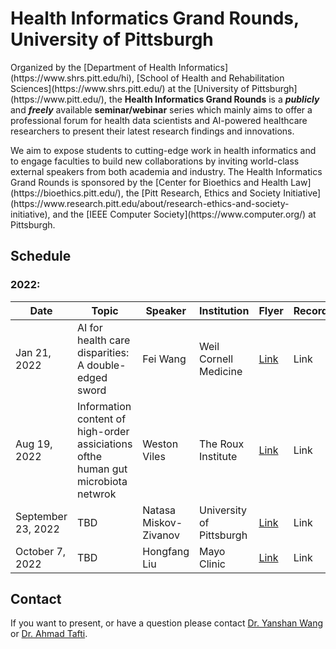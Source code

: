 # Health Informatics Grand Rounds, University of Pittsburgh

<p>Organized by the [Department of Health Informatics](https://www.shrs.pitt.edu/hi), [School of Health and Rehabilitation Sciences](https://www.shrs.pitt.edu/) at the [University of Pittsburgh](https://www.pitt.edu/), the <strong>Health Informatics Grand Rounds</strong> is a <em><strong>publicly</em></strong> and <em><strong>freely</em></strong> available <strong>seminar/webinar</strong> series which mainly aims to offer a professional forum for health data scientists and AI-powered healthcare researchers to present their latest research findings and innovations.</p> 
<p>We aim to expose students to cutting-edge work in health informatics and to engage faculties to build new collaborations by inviting world-class external speakers from both academia and industry. The Health Informatics Grand Rounds is sponsored by the [Center for Bioethics and Health Law](https://bioethics.pitt.edu/), the [Pitt Research, Ethics and Society Initiative](https://www.research.pitt.edu/about/research-ethics-and-society-initiative), and the [IEEE Computer Society](https://www.computer.org/) at Pittsburgh.</p>


## Schedule
### 2022:

| Date  | Topic | Speaker | Institution | Flyer | Recording |
| ------------- | ------------- | ------------- | ------------- | ------------- |------------- |
| Jan 21, 2022  | AI for health care disparities: A double-edged sword  | Fei Wang  | Weil Cornell Medicine  | [Link](https://github.com/pitthi/grand-rounds/blob/gh-pages/flyers/HI_GrandRounds_Jan2022.png)| Link |
| Aug 19, 2022  | Information content of high-order assiciations ofthe human gut microbiota netwrok  | Weston Viles  | The Roux Institute  | [Link](https://github.com/pitthi/grand-rounds/blob/gh-pages/flyers/HI_GrandRounds_Aug2022.png)| Link |
| September 23, 2022  | TBD  | Natasa Miskov-Zivanov  | University of Pittsburgh  | [Link]()| Link |
| October 7, 2022  | TBD  | Hongfang Liu  | Mayo Clinic  | [Link]()| Link |



## Contact
If you want to present, or have a question please contact [Dr. Yanshan Wang](https://sites.pitt.edu/~yaw89/) or [Dr. Ahmad Tafti](https://aptafti.github.io/).


